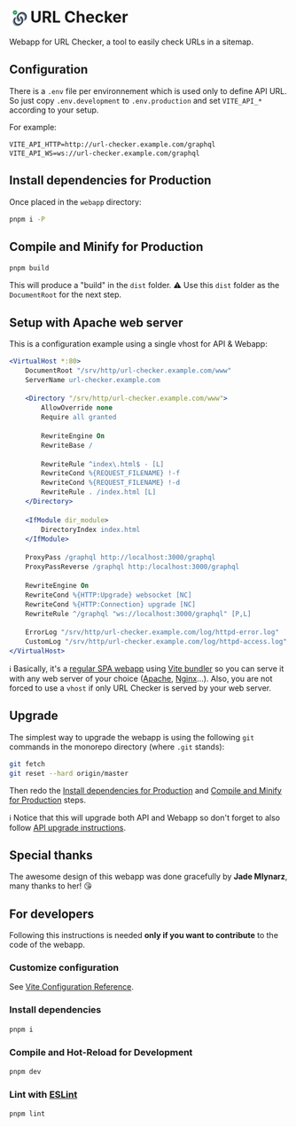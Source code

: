 # <img alt="logo" src="./public/url-checker.png" align="left" height="38" /> URL Checker

Webapp for URL Checker, a tool to easily check URLs in a sitemap.

## Configuration

There is a `.env` file per environnement which is used only to define API URL.
So just copy `.env.development` to `.env.production` and set `VITE_API_*` according to your setup.

For example:

```env
VITE_API_HTTP=http://url-checker.example.com/graphql
VITE_API_WS=ws://url-checker.example.com/graphql
```

## Install dependencies for Production

Once placed in the `webapp` directory:
```sh
pnpm i -P
```

## Compile and Minify for Production

```sh
pnpm build
```

This will produce a "build" in the `dist` folder.
⚠️ Use this `dist` folder as the `DocumentRoot` for the next step.

## Setup with Apache web server

This is a configuration example using a single vhost for API & Webapp:

```apache
<VirtualHost *:80>
    DocumentRoot "/srv/http/url-checker.example.com/www"
    ServerName url-checker.example.com

    <Directory "/srv/http/url-checker.example.com/www">
        AllowOverride none
        Require all granted

        RewriteEngine On
        RewriteBase /

        RewriteRule ^index\.html$ - [L]
        RewriteCond %{REQUEST_FILENAME} !-f
        RewriteCond %{REQUEST_FILENAME} !-d
        RewriteRule . /index.html [L]
    </Directory>

    <IfModule dir_module>
        DirectoryIndex index.html
    </IfModule>

    ProxyPass /graphql http://localhost:3000/graphql
    ProxyPassReverse /graphql http:/localhost:3000/graphql

    RewriteEngine On
    RewriteCond %{HTTP:Upgrade} websocket [NC]
    RewriteCond %{HTTP:Connection} upgrade [NC]
    RewriteRule ^/graphql "ws://localhost:3000/graphql" [P,L]

    ErrorLog "/srv/http/url-checker.example.com/log/httpd-error.log"
    CustomLog "/srv/http/url-checker.example.com/log/httpd-access.log" common
</VirtualHost>
```

ℹ️ Basically, it's a [regular SPA webapp](https://developer.mozilla.org/en-US/docs/Glossary/SPA) using [Vite bundler](https://vitejs.dev) so you can serve it with any web server of your choice ([Apache](https://httpd.apache.org), [Nginx](https://www.nginx.com)...). Also, you are not forced to use a `vhost` if only URL Checker is served by your web server.

## Upgrade

The simplest way to upgrade the webapp is using the following `git` commands in the monorepo directory (where `.git` stands):

```sh
git fetch
git reset --hard origin/master
```

Then redo the [Install dependencies for Production](#install-dependencies-for-production) and [Compile and Minify for Production](#compile-and-minify-for-production) steps.

ℹ️ Notice that this will upgrade both API and Webapp so don't forget to also follow [API upgrade instructions](../api/README.md#upgrade).

## Special thanks

The awesome design of this webapp was done gracefully by **Jade Mlynarz**, many thanks to her! 😘

## For developers

Following this instructions is needed **only if you want to contribute** to the code of the webapp.

### Customize configuration

See [Vite Configuration Reference](https://vitejs.dev/config/).

### Install dependencies

```sh
pnpm i
```

### Compile and Hot-Reload for Development

```sh
pnpm dev
```

### Lint with [ESLint](https://eslint.org/)

```sh
pnpm lint
```
